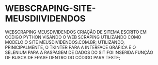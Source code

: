 # WEBSCRAPING-SITE-MEUSDIIVIDENDOS
WEBSCRAPING MEUSDIVIDENDOS
CRIAÇÃO DE SITEMA ESCRITO EM CÓDIGO PYTHON VISANDO O WEB SCRAPING UTILIZANDO COMO MODELO O SITE MEUSDIVIDENDOS.COM.BR;
UTILIZANDO, PRINICIPALMENTE, O TKINTER PARA A INTERFACE GRÁFICA E O SELENIUM PARA A RASPAGEM DE DADOS DO SIT
FOI INSERIDA FUNÇÃO DE BUSCA DE FRASE DENTRO DO CÓDIGO PARA TESTE; 
